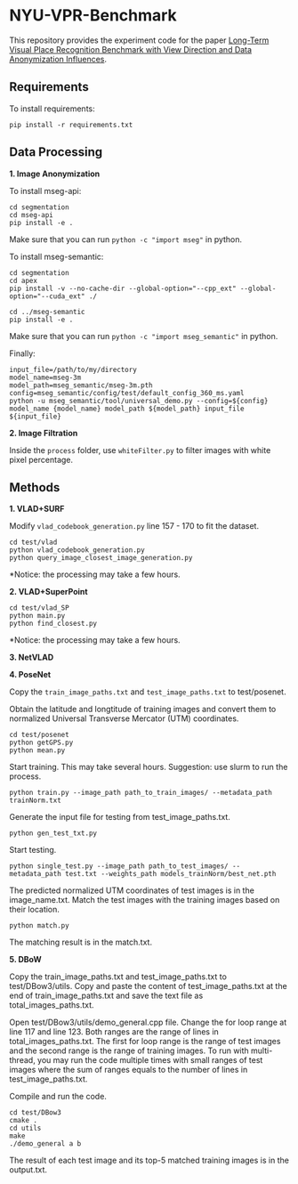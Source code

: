 # NYU-VPR-Benchmark

This repository provides the experiment code for the paper [Long-Term Visual Place Recognition Benchmark with View Direction and Data Anonymization Influences]().

## Requirements

To install requirements:

```
pip install -r requirements.txt
```



## Data Processing

**1. Image Anonymization**

To install mseg-api:

```
cd segmentation
cd mseg-api
pip install -e .
```

Make sure that you can run `python -c "import mseg"` in python.

To install mseg-semantic:

```
cd segmentation
cd apex
pip install -v --no-cache-dir --global-option="--cpp_ext" --global-option="--cuda_ext" ./

cd ../mseg-semantic
pip install -e .
```

Make sure that you can run `python -c "import mseg_semantic"` in python.

Finally:

```
input_file=/path/to/my/directory
model_name=mseg-3m
model_path=mseg_semantic/mseg-3m.pth
config=mseg_semantic/config/test/default_config_360_ms.yaml
python -u mseg_semantic/tool/universal_demo.py --config=${config} model_name {model_name} model_path ${model_path} input_file ${input_file}
```

**2. Image Filtration**

Inside the `process` folder, use `whiteFilter.py` to filter images with white pixel percentage.

## Methods

**1. VLAD+SURF**

Modify `vlad_codebook_generation.py` line 157 - 170 to fit the dataset.

```
cd test/vlad
python vlad_codebook_generation.py
python query_image_closest_image_generation.py
```

*Notice: the processing may take a few hours.

**2. VLAD+SuperPoint**

```
cd test/vlad_SP
python main.py
python find_closest.py
```

*Notice: the processing may take a few hours.

**3. NetVLAD**

**4. PoseNet**

Copy the `train_image_paths.txt` and `test_image_paths.txt` to test/posenet.

Obtain the latitude and longtitude of training images and convert them to normalized Universal Transverse Mercator (UTM) coordinates.

```
cd test/posenet
python getGPS.py
python mean.py
```

Start training. This may take several hours. Suggestion: use slurm to run the process.

```
python train.py --image_path path_to_train_images/ --metadata_path trainNorm.txt
```

Generate the input file for testing from test_image_paths.txt.

```
python gen_test_txt.py
```

Start testing.
```
python single_test.py --image_path path_to_test_images/ --metadata_path test.txt --weights_path models_trainNorm/best_net.pth
```

The predicted normalized UTM coordinates of test images is in the image_name.txt. Match the test images with the training images based on their location.

```
python match.py
```

The matching result is in the match.txt.

**5. DBoW**

Copy the train_image_paths.txt and test_image_paths.txt to test/DBow3/utils. Copy and paste the content of test_image_paths.txt at the end of train_image_paths.txt and save the text file as total_images_paths.txt.

Open test/DBow3/utils/demo_general.cpp file. Change the for loop range at line 117 and line 123. Both ranges are the range of lines in total_images_paths.txt. The first for loop range is the range of test images and the second range is the range of training images. To run with multi-thread, you may run the code multiple times with small ranges of test images where the sum of ranges equals to the number of lines in test_image_paths.txt.

Compile and run the code.

```
cd test/DBow3
cmake .
cd utils
make
./demo_general a b
```

The result of each test image and its top-5 matched training images is in the output.txt.